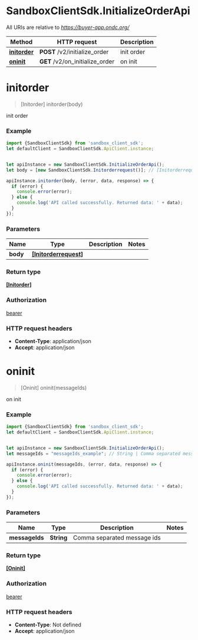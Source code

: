 # SandboxClientSdk.InitializeOrderApi

All URIs are relative to *https://buyer-app.ondc.org/*

Method | HTTP request | Description
------------- | ------------- | -------------
[**initorder**](InitializeOrderApi.md#initorder) | **POST** /v2/initialize_order | init order
[**oninit**](InitializeOrderApi.md#oninit) | **GET** /v2/on_initialize_order | on init

<a name="initorder"></a>
# **initorder**
> [Initorder] initorder(body)

init order

### Example
```javascript
import {SandboxClientSdk} from 'sandbox_client_sdk';
let defaultClient = SandboxClientSdk.ApiClient.instance;


let apiInstance = new SandboxClientSdk.InitializeOrderApi();
let body = [new SandboxClientSdk.Initorderrequest()]; // [Initorderrequest] | 

apiInstance.initorder(body, (error, data, response) => {
  if (error) {
    console.error(error);
  } else {
    console.log('API called successfully. Returned data: ' + data);
  }
});
```

### Parameters

Name | Type | Description  | Notes
------------- | ------------- | ------------- | -------------
 **body** | [**[Initorderrequest]**](Initorderrequest.md)|  | 

### Return type

[**[Initorder]**](Initorder.md)

### Authorization

[bearer](../README.md#bearer)

### HTTP request headers

 - **Content-Type**: application/json
 - **Accept**: application/json

<a name="oninit"></a>
# **oninit**
> [Oninit] oninit(messageIds)

on init

### Example
```javascript
import {SandboxClientSdk} from 'sandbox_client_sdk';
let defaultClient = SandboxClientSdk.ApiClient.instance;


let apiInstance = new SandboxClientSdk.InitializeOrderApi();
let messageIds = "messageIds_example"; // String | Comma separated message ids

apiInstance.oninit(messageIds, (error, data, response) => {
  if (error) {
    console.error(error);
  } else {
    console.log('API called successfully. Returned data: ' + data);
  }
});
```

### Parameters

Name | Type | Description  | Notes
------------- | ------------- | ------------- | -------------
 **messageIds** | **String**| Comma separated message ids | 

### Return type

[**[Oninit]**](Oninit.md)

### Authorization

[bearer](../README.md#bearer)

### HTTP request headers

 - **Content-Type**: Not defined
 - **Accept**: application/json

